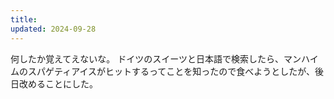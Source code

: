 ```yaml
---
title: 
updated: 2024-09-28
---
```


何したか覚えてえないな。
ドイツのスイーツと日本語で検索したら、マンハイムのスパゲティアイスがヒットするってことを知ったので食べようとしたが、後日改めることにした。

